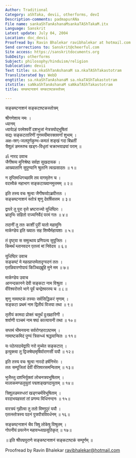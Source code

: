 ```yaml
---
Author: Traditional
Category: aShTaka, devii, otherforms, devI
Description-comments: padmapurANa
File name: sankaShTanAshanaMsankaTAShTakaM.itx
Language: Sanskrit
Latest update: July 04, 2004
Location: doc_devii
Proofread by: Ravin Bhalekar ravibhalekar at hotmail.com
Send corrections to: Sanskrit@cheerful.com
Site access: https://sanskritdocuments.org
SubDeity: otherforms
Subject: philosophy/hinduism/religion
Sublocation: devii
Text title: sa.nkaShTanAshanaM sa.nkaTAShTakastotram
Transliterated by: WebD
engtitle: sa.nkaShTanAshanaM sa.nkaTAShTakastotram
itxtitle: saNkaShTanAshanaM saNkaTAShTakastotram
title: सण्कष्टनाशनं सण्कटाष्टकस्तोत्रम्

---
```

  
 सङ्कष्टनाशनं सङ्कटाष्टकस्तोत्रम्   
  
श्रीगणेशाय नमः ।  
ध्यानम्  
ध्यायेऽहं परमेश्वरीं दशभुजां नेत्रत्रयोद्भूषितां  
सद्यः सङ्कटतारिणीं गुणमयीमारक्तवर्णां शुभाम् ।  
अक्ष-स्रग्-जलपूर्णकुम्भ-कमलं शङ्खं गदा बिभ्रतीं  
त्रैशूलं डमरूश्च खड्ग-विधृतां चक्राभयाढ्यां पराम् ॥  
  
ॐ नारद उवाच  
जैगीषव्य मुनिश्रेष्ठ सर्वज्ञ सुखदायक ।  
आख्यातानि सुपुण्यानि श्रुतानि त्वत्प्रसादतः ॥ १॥  
  
न तृप्तिमधिगच्छामि तव वागमृतेन च ।  
वदस्वैकं महाभाग सङ्कटाख्यानमुत्तमम् ॥ २॥  
  
इति तस्य वचः श्रुत्वा जैगीषव्योऽब्रवीत्ततः ।  
सङ्कष्टनाशनं स्तोत्रं शृणु देवर्षिसत्तम ॥ ३॥  
  
द्वापरे तु पुरा वृत्ते भ्रष्टराज्यो युधिष्ठिरः ।  
भ्रातृभिः सहितो राज्यनिर्वेदं परमं गतः ॥ ४॥  
  
तदानीं तु ततः काशीं पुरीं यातो महामुनिः  
मार्कण्डेय इति ख्यातः सह शिष्यैर्महायशाः ॥ ५॥  
  
तं दृष्ट्वा स समुत्थाय प्रणिपत्य सुपूजितः ।  
किमर्थं म्लानवदन एतत्त्वं मां निवेदय ॥ ६॥  
  
युधिष्ठिर उवाच  
सङ्कष्टं मे महत्प्राप्तमेतादृग्वदनं ततः ।  
एतन्निवारणोपायं किञ्चिद्ब्रूहि मुने मम ॥ ७॥  
  
मार्कण्डेय उवाच  
आनन्दकानने देवी सङ्कटा नाम विश्रुता ।  
वीरेश्वरोत्तरे भागे पूर्वं चन्द्रेश्वरस्य च ॥ ८॥  
  
शृणु नामाष्टकं तस्याः सर्वसिद्धिकरं नृणाम् ।  
सङ्कटा प्रथमं नाम द्वितीयं विजया तथा ॥ ९॥  
  
तृतीयं कामदा प्रोक्तं चतुर्थं दुःखहारिणी ।  
शर्वाणी पञ्चमं नाम षष्ठं कात्यायनी तथा ॥ १०॥  
  
सप्तमं भीमनयना सर्वरोगहराऽष्टमम् ।  
नामाष्टकमिदं पुण्यं त्रिसन्ध्यं श्रद्धयान्वितः ॥ ११॥  
  
यः पठेत्पाठयेद्वापि नरो मुच्येत सङ्कटात् ।  
इत्युक्त्वा तु द्विजश्रेष्ठमृषिर्वाराणसीं ययौ ॥ १२॥  
  
इति तस्य वचः श्रुत्वा नारदो हर्षनिर्भरः ।  
ततः सम्पूजितां देवीं वीरेश्वरसमन्विताम् ॥ १३॥  
  
भुजैस्तु दशभिर्युक्तां लोचनत्रयभूषिताम् ।  
मालाकमण्डलुयुतां पद्मशङ्खगदायुताम् ॥ १४॥  
  
त्रिशूलडमरुधरां खड्गचर्मविभूषिताम् ।  
वरदाभयहस्तां तां प्रणम्य विधिनन्दनः ॥ १५॥  
  
वारत्रयं गृहीत्वा तु ततो विष्णुपुरं ययौ ।  
एतत्स्तोत्रस्य पठनं पुत्रपौत्रविवर्धनम् ॥ १६॥  
  
सङ्कष्टनाशनं चैव त्रिषु लोकेषु विश्रुतम् ।  
गोपनीयं प्रयत्नेन महावन्ध्याप्रसूतिकृत् ॥ १७॥  
  
॥ इति श्रीपद्मपुराणे सङ्कष्टनाशनं सङ्कटाष्टकं सम्पूर्णम् ॥  
  
  
Proofread by Ravin Bhalekar ravibhalekar@hotmail.com  
  
